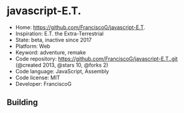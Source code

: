 # javascript-E.T.

- Home: https://github.com/FranciscoG/javascript-E.T.
- Inspiration: E.T. the Extra-Terrestrial
- State: beta, inactive since 2017
- Platform: Web
- Keyword: adventure, remake
- Code repository: https://github.com/FranciscoG/javascript-E.T..git (@created 2013, @stars 10, @forks 2)
- Code language: JavaScript, Assembly
- Code license: MIT
- Developer: FranciscoG

## Building
